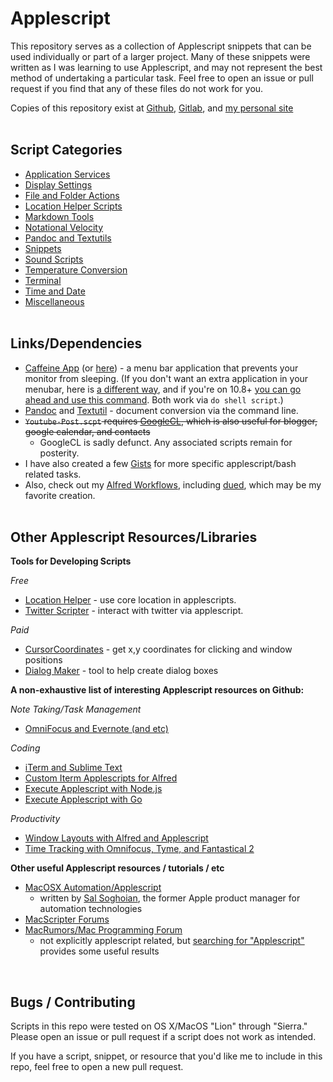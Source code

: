 Applescript
============

This repository serves as a collection of Applescript snippets that can be used individually or part of a larger project. Many of these snippets were written as I was learning to use Applescript, and may not represent the best method of undertaking a particular task. Feel free to open an issue or pull request if you find that any of these files do not work for you. 

Copies of this repository exist at [Github](https://github.com/unforswearing/applescript ), [Gitlab](https://gitlab.com/unforswearing/applescript), and [my personal site](https://unforswearing.com/applescript)
<BR><BR>

## Script Categories

- [Application Services](./Application%20Services)
- [Display Settings](./Display%20Settings)
- [File and Folder Actions](./File%20and%20Folder%20Actions)
- [Location Helper Scripts](./Location%20Helper%20Scripts)
- [Markdown Tools](./Markdown%20Tools)
- [Notational Velocity](./Notational%20Velocity)
- [Pandoc and Textutils](./Pandoc%20and%20Textutils)
- [Snippets](./Snippets)
- [Sound Scripts](./Sound%20Scripts)
- [Temperature Conversion](./Temperature%20Conversion)
- [Terminal](./Terminal)
- [Time and Date](./Time%20and%20Date)
- [Miscellaneous](./-%20Misc)
  <BR><BR>


## Links/Dependencies

- [Caffeine App](http://lightheadsw.com/caffeine/) (or [here](http://macdownload.informer.com/caffeine)) - a menu bar application that prevents your monitor from sleeping. (If you don't want an extra application in your menubar, here is [a different way](http://lifehacker.com/5767991/how-to-force-your-mac-to-stay-awake-indefinitely-via-the-command-line), and if you're on 10.8+ [you can go ahead and use this command](https://developer.apple.com/library/mac/documentation/Darwin/Reference/Manpages/man8/caffeinate.8.html). Both work via ```do shell script```.)
- [Pandoc](http://johnmacfarlane.net/pandoc/) and [Textutil](https://developer.apple.com/library/mac/documentation/Darwin/Reference/ManPages/man1/textutil.1.html) - document conversion via the command line.
- <s>`Youtube-Post.scpt` requires [GoogleCL](https://code.google.com/p/googlecl/), which is also useful for blogger, google calendar, and contacts</s>
  - GoogleCL is sadly defunct. Any associated scripts remain for posterity.
- I have also created a few [Gists](https://gist.github.com/unforswearing) for more specific applescript/bash related tasks.
- Also, check out my [Alfred Workflows](https://github.com/unforswearing/alfredWorkflows), including [dued](https://github.com/unforswearing/dued), which may be my favorite creation.
  <BR><BR>

## Other Applescript Resources/Libraries

**Tools for Developing Scripts**

*Free*

- [Location Helper](http://www.mousedown.net/mouseware/LocationHelper.html) - use core location in applescripts.
- [Twitter Scripter](http://www.mousedown.net/mouseware/TwitterScripter.html) - interact with twitter via applescript.



*Paid*

- [CursorCoordinates](http://www.limitpointstore.com/products/cursorcoordinates/)  - get x,y coordinates for clicking and window positions
- [Dialog Maker](https://sites.google.com/site/dialogmakerhelp/) - tool to help create dialog boxes



**A non-exhaustive list of interesting Applescript resources on Github:**

*Note Taking/Task Management*
- [OmniFocus and Evernote (and etc)](https://github.com/geekcomputers/Applescript)

*Coding*
- [iTerm and Sublime Text](https://github.com/fallroot/applescript-applets)
- [Custom Iterm Applescripts for Alfred](https://github.com/stuartcryan/custom-iterm-applescripts-for-alfred)
- [Execute Applescript with Node.js](https://github.com/TooTallNate/node-applescript)
- [Execute Applescript with Go](https://github.com/everdev/mack)

*Productivity*
- [Window Layouts with Alfred and Applescript](https://github.com/jgallen23/layouts)
- [Time Tracking with Omnifocus, Tyme, and Fantastical 2](https://github.com/fuxialexander/Applescript)
  <BR>



**Other useful Applescript resources / tutorials / etc**

- [MacOSX Automation/Applescript](https://macosxautomation.com/applescript/)
    - written by [Sal Soghoian](http://macosautomation.com/about.html), the former Apple product manager for automation technologies
- [MacScripter Forums](http://www.macscripter.net/index.php)
- [MacRumors/Mac Programming Forum](https://forums.macrumors.com/forums/mac-programming.73/)
    - not explicitly applescript related, but [searching for "Applescript"](https://forums.macrumors.com/search/4005546/?q=Applescript&o=date) provides some useful results

<BR>

## Bugs / Contributing

Scripts in this repo were tested on OS X/MacOS "Lion" through "Sierra." Please open an issue or pull request if a script does not work as intended. 

If you have a script, snippet, or resource that you'd like me to include in this repo, feel free to open a new pull request.

<br><br><br><br>
